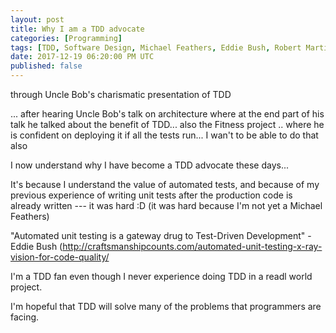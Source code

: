 ```yaml
---
layout: post
title: Why I am a TDD advocate
categories: [Programming]
tags: [TDD, Software Design, Michael Feathers, Eddie Bush, Robert Martin]
date: 2017-12-19 06:20:00 PM UTC
published: false
---
```


<!-- December 20, 2017 2:20:00 AM Philippine Time -->


through Uncle Bob's charismatic presentation of TDD

... after hearing Uncle Bob's talk on architecture where at the end part of his talk he talked about the benefit of TDD... also the Fitness project .. where he is confident on deploying it if all the tests run... I wan't to be able to do that also



I now understand why I have become a TDD advocate these days... 

It's because I understand the value of automated tests, and because of my previous experience of writing unit tests after the production code is already written --- it was hard :D (it was hard because I'm not yet a Michael Feathers)

"Automated unit testing is a gateway drug to Test-Driven Development" - Eddie Bush
(http://craftsmanshipcounts.com/automated-unit-testing-x-ray-vision-for-code-quality/


<!--more-->



I'm a TDD fan even though I never experience doing TDD in a readl world project.


I'm hopeful that TDD will solve many of the problems that programmers are facing.

